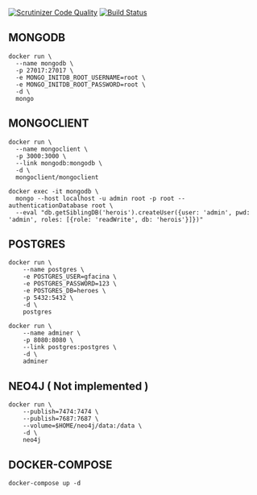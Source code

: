 [![Scrutinizer Code Quality](https://scrutinizer-ci.com/g/GSabadini/multi-db-strategy-node/badges/quality-score.png?b=master)](https://scrutinizer-ci.com/g/GSabadini/multi-db-strategy-node/?branch=master) [![Build Status](https://scrutinizer-ci.com/g/GSabadini/multi-db-strategy-node/badges/build.png?b=master)](https://scrutinizer-ci.com/g/GSabadini/multi-db-strategy-node/build-status/master)

## MONGODB

```
docker run \
  --name mongodb \
  -p 27017:27017 \
  -e MONGO_INITDB_ROOT_USERNAME=root \
  -e MONGO_INITDB_ROOT_PASSWORD=root \
  -d \
  mongo
  ```

## MONGOCLIENT

```
docker run \
  --name mongoclient \
  -p 3000:3000 \
  --link mongodb:mongodb \
  -d \
  mongoclient/mongoclient

docker exec -it mongodb \
  mongo --host localhost -u admin root -p root --authenticationDatabase root \
  --eval "db.getSiblingDB('herois').createUser({user: 'admin', pwd: 'admin', roles: [{role: 'readWrite', db: 'herois'}]})"
  ```

## POSTGRES

```
docker run \
    --name postgres \
    -e POSTGRES_USER=gfacina \
    -e POSTGRES_PASSWORD=123 \
    -e POSTGRES_DB=heroes \
    -p 5432:5432 \
    -d \
    postgres 

docker run \
    --name adminer \
    -p 8080:8080 \
    --link postgres:postgres \
    -d \
    adminer
 ```

## NEO4J ( Not implemented )

```
docker run \
    --publish=7474:7474 \
    --publish=7687:7687 \
    --volume=$HOME/neo4j/data:/data \
    -d \
    neo4j 
```

## DOCKER-COMPOSE

```
docker-compose up -d
```
